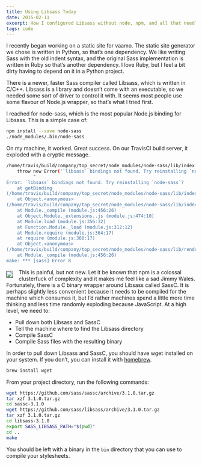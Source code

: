 ```yaml
---
title: Using Libsass Today
date: 2015-02-11
excerpt: How I configured Libsass without node, npm, and all that needless headache.
tags: code
---
```


<span class="run-in"><span class="drop">I</span> recently began working</span> on a static site for vaamo. The static site generator
we chose is written in Python, so that’s one dependency. We like writing Sass
with the old indent syntax, and the original Sass implementation is written in
Ruby so that’s another dependency. I love Ruby, but I feel a bit dirty having to
depend on it in a Python project.

There is a newer, faster Sass compiler called Libsass, which is written in
C/C++. Libsass is a library and doesn’t come with an executable, so we needed
some sort of driver to control it with. It seems most people use some flavour of
Node.js wrapper, so that’s what I tried first.

I reached for node-sass, which is the most popular Node.js binding for Libsass.
This is a simple case of:

~~~sh
npm install --save node-sass
./node_modules/.bin/node-sass
~~~

On my machine, it worked. Great success. On our TravisCI build server, it
exploded with a cryptic message.

~~~sh
/home/travis/build/company/top_secret/node_modules/node-sass/lib/index.js:21
    throw new Error('`libsass` bindings not found. Try reinstalling `node-sass
          ^
Error: `libsass` bindings not found. Try reinstalling `node-sass`?
    at getBinding
(/home/travis/build/company/top_secret/node_modules/node-sass/lib/index.js:21:11)
    at Object.<anonymous>
(/home/travis/build/company/top_secret/node_modules/node-sass/lib/index.js:211:23)
    at Module._compile (module.js:456:26)
    at Object.Module._extensions..js (module.js:474:10)
    at Module.load (module.js:356:32)
    at Function.Module._load (module.js:312:12)
    at Module.require (module.js:364:17)
    at require (module.js:380:17)
    at Object.<anonymous>
(/home/travis/build/company/top_secret/node_modules/node-sass/lib/render.js:3:12)
    at Module._compile (module.js:456:26)
make: *** [sass] Error 8
~~~

<img src="/img/bimmy.png" style="float: left; border: 1px solid #333; margin:
5px 15px 5px 0;">
This is painful, but not new. Let it be known that npm is a colossal clusterfuck
of complexity and it makes me feel like a sad Jimmy Wales. Fortunately, there is
a C binary wrapper around Libsass called SassC. It is perhaps slightly less
convenient because it needs to be compiled for the machine which consumes it,
but I’d rather machines spend a little more time thinking and less time randomly
exploding because JavaScript. At a high level, we need to:

- Pull down both Libsass and SassC
- Tell the machine where to find the Libsass directory
- Compile SassC
- Compile Sass files with the resulting binary

In order to pull down Libsass and SassC, you should have wget installed on your
system. If you don’t, you can install it with [homebrew][1].

~~~sh
brew install wget
~~~

From your project directory, run the following commands:

~~~sh
wget https://github.com/sass/sassc/archive/3.1.0.tar.gz
tar xzf 3.1.0.tar.gz
cd sassc-3.1.0
wget https://github.com/sass/libsass/archive/3.1.0.tar.gz
tar xzf 3.1.0.tar.gz
cd libsass-3.1.0
export SASS_LIBSASS_PATH="$(pwd)"
cd ..
make
~~~

You should be left with a binary in the `bin` directory that you can use to
compile your stylesheets.

[1]: http://brew.sh/
